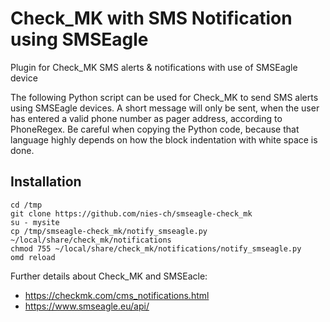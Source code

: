 # Check_MK with SMS Notification using SMSEagle
Plugin for Check_MK SMS alerts &amp; notifications with use of SMSEagle device

The following Python script can be used for Check_MK to send SMS alerts using SMSEagle devices. A short message will only be sent, when the user has entered a valid phone number as pager address, according to PhoneRegex. Be careful when copying the Python code, because that language highly depends on how the block indentation with white space is done.

## Installation

```
cd /tmp
git clone https://github.com/nies-ch/smseagle-check_mk
su - mysite
cp /tmp/smseagle-check_mk/notify_smseagle.py ~/local/share/check_mk/notifications
chmod 755 ~/local/share/check_mk/notifications/notify_smseagle.py
omd reload
```

Further details about Check_MK and SMSEacle:  
- https://checkmk.com/cms_notifications.html
- https://www.smseagle.eu/api/
